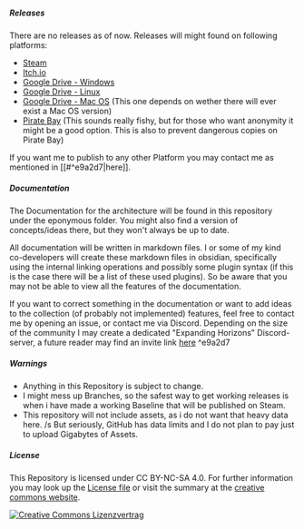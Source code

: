 ##### Releases
There are no releases as of now. 
Releases will might found on following platforms:
- [Steam](http://httpstat.us/501)
- [Itch.io](http://httpstat.us/501)
- [Google Drive - Windows](http://httpstat.us/501)
- [Google Drive - Linux](http://httpstat.us/501)
- [Google Drive - Mac OS](http://httpstat.us/501) (This one depends on wether there will ever exist a Mac OS version)
- [Pirate Bay](http://httpstat.us/501) (This sounds really fishy, but for those who want anonymity it might be a good option. This is also to prevent dangerous copies on Pirate Bay)

If you want me to publish to any other Platform you may contact me as mentioned in [[#^e9a2d7|here]].

##### Documentation
The Documentation for the architecture will be found in this repository under the eponymous folder. You might also find a version of concepts/ideas there, but they won't always be up to date. 

All documentation will be written in markdown files. I or some of my kind co-developers will create these markdown files in obsidian, specifically using the internal linking operations and possibly some plugin syntax (if this is the case there will be a list of these used plugins). So be aware that you may not be able to view all the features of the documentation.

If you want to correct something in the documentation or want to add ideas to the collection (of probably not implemented) features, feel free to contact me by opening an issue, or contact me via Discord. Depending on the size of the community I may create a dedicated "Expanding Horizons" Discord-server, a future reader may find an invite link [here](http://httpstat.us/501)  ^e9a2d7

##### Warnings
- Anything in this Repository is subject to change. 
- I might mess up Branches, so the safest way to get working releases is when i have made a working Baseline that will be published on Steam.
- This repository will not include assets, as i do not want that heavy data here. /s But seriously, GitHub has data limits and I do not plan to pay just to upload Gigabytes of Assets.


##### License
This Repository is licensed under CC BY-NC-SA 4.0. For further information you may look up the [License file](LICENSE) or visit the summary at the [creative commons website](https://creativecommons.org/licenses/by-nc-sa/4.0/).

<a rel="license" href="http://creativecommons.org/licenses/by-nc-sa/4.0/"><img alt="Creative Commons Lizenzvertrag" style="border-width:0" src="https://i.creativecommons.org/l/by-nc-sa/4.0/88x31.png" /></a>
